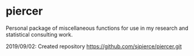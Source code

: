# piercer
Personal package of miscellaneous functions for use in my research and 
statistical consulting work.

2019/09/02: Created repository https://github.com/sjpierce/piercer.git
